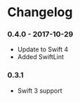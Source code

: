 
# Changelog

### 0.4.0 - 2017-10-29
- Update to Swift 4
- Added SwiftLint

### 0.3.1

- Swift 3 support
